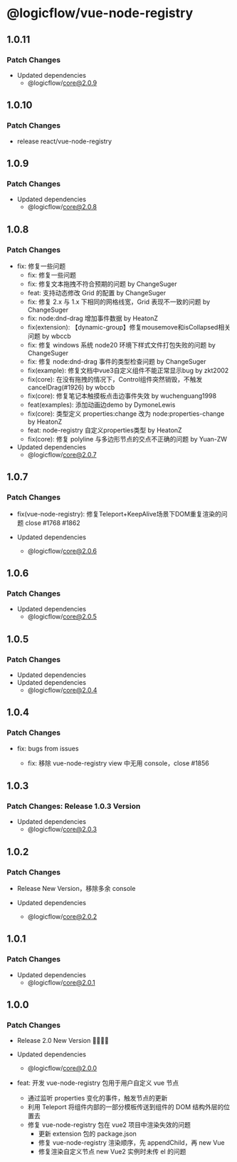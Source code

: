 # @logicflow/vue-node-registry

## 1.0.11

### Patch Changes

- Updated dependencies
  - @logicflow/core@2.0.9

## 1.0.10

### Patch Changes

- release react/vue-node-registry

## 1.0.9

### Patch Changes

- Updated dependencies
  - @logicflow/core@2.0.8

## 1.0.8

### Patch Changes

- fix: 修复一些问题
  - fix: 修复一些问题
  - fix: 修复文本拖拽不符合预期的问题 by ChangeSuger
  - feat: 支持动态修改 Grid 的配置 by ChangeSuger
  - fix: 修复 2.x 与 1.x 下相同的网格线宽，Grid 表现不一致的问题 by ChangeSuger
  - fix: node:dnd-drag 增加事件数据 by HeatonZ
  - fix(extension): 【dynamic-group】修复mousemove和isCollapsed相关问题 by wbccb
  - fix: 修复 windows 系统 node20 环境下样式文件打包失败的问题 by ChangeSuger
  - fix: 修复 node:dnd-drag 事件的类型检查问题 by ChangeSuger
  - fix(example): 修复文档中vue3自定义组件不能正常显示bug by zkt2002
  - fix(core): 在没有拖拽的情况下，Control组件突然销毁，不触发cancelDrag(#1926) by wbccb
  - fix(core): 修复笔记本触摸板点击边事件失效 by wuchenguang1998
  - feat(examples): 添加动画边demo by DymoneLewis
  - fix(core): 类型定义 properties:change 改为 node:properties-change by HeatonZ
  - feat: node-registry 自定义properties类型 by HeatonZ
  - fix(core): 修复 polyline 与多边形节点的交点不正确的问题 by Yuan-ZW
- Updated dependencies
  - @logicflow/core@2.0.7

## 1.0.7

### Patch Changes

- fix(vue-node-registry): 修复Teleport+KeepAlive场景下DOM重复渲染的问题 close #1768 #1862

- Updated dependencies
  - @logicflow/core@2.0.6

## 1.0.6

### Patch Changes

- Updated dependencies
  - @logicflow/core@2.0.5

## 1.0.5

### Patch Changes

- Updated dependencies
- Updated dependencies
  - @logicflow/core@2.0.4

## 1.0.4

### Patch Changes

- fix: bugs from issues

  - fix: 移除 vue-node-registry view 中无用 console，close #1856

## 1.0.3

### Patch Changes: Release 1.0.3 Version

- Updated dependencies
  - @logicflow/core@2.0.3

## 1.0.2

### Patch Changes

- Release New Version，移除多余 console

- Updated dependencies
  - @logicflow/core@2.0.2

## 1.0.1

### Patch Changes

- Updated dependencies
  - @logicflow/core@2.0.1

## 1.0.0

### Patch Changes

- Release 2.0 New Version 🎉🎉🎉🎉
- Updated dependencies

  - @logicflow/core@2.0.0

- feat: 开发 vue-node-registry 包用于用户自定义 vue 节点

  - 通过监听 properties 变化的事件，触发节点的更新
  - 利用 Teleport 将组件内部的一部分模板传送到组件的 DOM 结构外层的位置去
  - 修复 vue-node-registry 包在 vue2 项目中渲染失效的问题
    - 更新 extension 包的 package.json
    - 修复 vue-node-registry 渲染顺序，先 appendChild，再 new Vue
    - 修复渲染自定义节点 new Vue2 实例时未传 el 的问题
